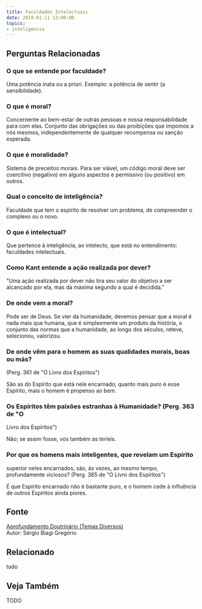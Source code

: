 ```yaml
---
title: Faculdades Intelectuais
date: 2019-01-11 13:00:00
topics: 
- inteligencia
---
```


## Perguntas Relacionadas

### O que se entende por faculdade?
Uma potência inata ou a priori. Exemplo: a potência de sentir (a
sensibilidade).

### O que é moral?
Concernente ao bem-estar de outras pessoas e nossa responsabilidade para
com elas. Conjunto das obrigações ou das proibições que impomos a nós
mesmos, independentemente de qualquer recompensa ou sanção esperada.

### O que é moralidade?
Sistema de preceitos morais. Para ser viável, um código moral deve ser
coercitivo (negativo) em alguns aspectos e permissivo (ou positivo) em
outros.

### Qual o conceito de inteligência?
Faculdade que tem o espírito de resolver um problema, de compreender o
complexo ou o novo.

### O que é intelectual?
Que pertence à inteligência, ao intelecto, que está no entendimento:
faculdades intelectuais.

### Como Kant entende a ação realizada por dever?
"Uma ação realizada por dever não tira seu valor do objetivo a ser
alcançado por ela, mas da máxima segundo a qual é decidida."

### De onde vem a moral?
Pode ser de Deus. Se vier da humanidade, devemos pensar que a moral é
nada mais que humana, que é simplesmente um produto da história, o
conjunto das normas que a humanidade, ao longo dos séculos, reteve,
selecionou, valorizou.

### De onde vêm para o homem as suas qualidades morais, boas ou más?
(Perg. 361 de "O Livro dos Espíritos")

São as do Espírito que está nele encarnado; quanto mais puro é esse
Espírito, mais o homem é propenso ao bem.

### Os Espíritos têm paixões estranhas à Humanidade? (Perg. 363 de "O
Livro dos Espíritos")

Não; se assim fosse, vós também as teríeis.

### Por que os homens mais inteligentes, que revelam um Espírito
superior neles encarnados, são, às vezes, ao mesmo tempo, profundamente
viciosos? (Perg. 365 de "O Livro dos Espíritos")

É que Espírito encarnado não é bastante puro, e o homem cede à
influência de outros Espíritos ainda piores.

## Fonte
[Aprofundamento Doutrinário (Temas Diversos)](https://sites.google.com/view/aprofundamentodoutrinario/faculdades-morais-e-intelectuais)  
Autor: Sérgio Biagi Gregório



## Relacionado
todo

## Veja Também
TODO


